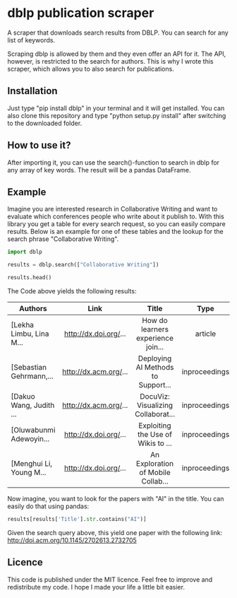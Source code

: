 # dblp publication scraper
A scraper that downloads search results from DBLP. You can search for any list of keywords.

Scraping dblp is allowed by them and they even offer an API for it. The API, however, is restricted to the search for authors. 
This is why I wrote this scraper, which allows you to also search for publications. 

## Installation

Just type "pip install dblp" in your terminal and it will get installed. You can also clone this repository and type "python setup.py install" after switching to the downloaded folder.

## How to use it?

After importing it, you can use the search()-function to search in dblp for any array of key words. The result will be a pandas DataFrame.

## Example

Imagine you are interested research in Collaborative Writing and want to evaluate which conferences people who write about it publish to. 
With this library you get a table for every search request, so you can easily compare results. Below is an example for one of these tables 
and the lookup for the search phrase "Collaborative Writing".

```python
import dblp

results = dblp.search(["Collaborative Writing"])

results.head()
```
The Code above yields the following results:


|Authors                 | Link                 | Title                            |Type         | Where    |Year |
|------------------------|:--------------------:|:--------------------------------:|:-----------:|:--------:|----:|
| [Lekha Limbu, Lina M...| http://dx.doi.org/...|How do learners experience join...|article      |Compute...|2015 |
| [Sebastian Gehrmann,...| http://dx.acm.org/...|Deploying AI Methods to Support...|inproceedings|CHI Ext...|2015 |
| [Dakuo Wang, Judith ...| http://dx.acm.org/...|DocuViz: Visualizing Collaborat...|inproceedings|CHI       |2015 |
| [Oluwabunmi Adewoyin...| http://dx.doi.org/...|Exploiting the Use of Wikis to ...|inproceedings|CRIWG     |2015 |
| [Menghui Li, Young M...| http://dx.doi.org/...|An Exploration of Mobile Collab...|inproceedings|HCI (24...|2015 |

Now imagine, you want to look for the papers with "AI" in the title. You can easily do that using pandas:

```python
results[results['Title'].str.contains("AI")]
```

Given the search query above, this yield one paper with the following link: http://doi.acm.org/10.1145/2702613.2732705   

## Licence

This code is published under the MIT licence. Feel free to improve and redistribute my code. I hope I made your life a little bit easier. 
